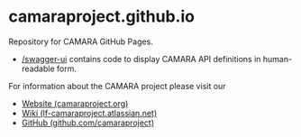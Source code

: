 # camaraproject.github.io

Repository for CAMARA GitHub Pages.

* [/swagger-ui](./swagger-ui) contains code to display CAMARA API definitions in human-readable form.


For information about the CAMARA project please visit our
* [Website (camaraproject.org)](https://camaraproject.org)
* [Wiki (lf-camaraproject.atlassian.net)](https://lf-camaraproject.atlassian.net/)
* [GitHub (github.com/camaraproject)](https://github.com/camaraproject)
